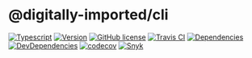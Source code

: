 # @digitally-imported/cli
[![Typescript](https://img.shields.io/badge/%3C%2F%3E-TypeScript-blue.svg?style=flat-square)](https://www.typescriptlang.org/)
[![Version](https://img.shields.io/npm/v/@digitally-imported/cli?style=flat-square)](https://www.npmjs.com/package/@digitally-imported/cli)
[![GitHub license](https://img.shields.io/github/license/pigulla/di?style=flat-square)](https://github.com/pigulla/di/blob/master/LICENSE)
[![Travis CI](https://img.shields.io/travis/com/pigulla/di/master?style=flat-square)](https://travis-ci.com/pigulla/di)
[![Dependencies](https://img.shields.io/david/pigulla/di?style=flat-square&path=packages/cli)](https://david-dm.org/pigulla/di?path=packages%2Fcli)
[![DevDependencies](https://img.shields.io/david/dev/pigulla/di?style=flat-square&path=packages/cli)](https://david-dm.org/dev/pigulla/di?path=packages%2Fcli)
[![codecov](https://codecov.io/gh/pigulla/di/branch/master/graph/badge.svg?flag=cli)](https://codecov.io/gh/pigulla/di/tree/master/packages/cli/src)
[![Snyk](https://snyk.io/test/github/pigulla/di/badge.svg?targetFile=packages/cli/package.json&style=flat-square)](https://snyk.io/test/github/pigulla/di?targetFile=packages%2Fserver%2Fpackage.json&tab=dependencies)
